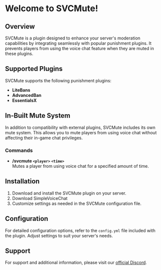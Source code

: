 # Welcome to SVCMute!

## Overview
SVCMute is a plugin designed to enhance your server's moderation capabilities by integrating seamlessly with popular punishment plugins. It prevents players from using the voice chat feature when they are muted in these plugins.

## Supported Plugins
SVCMute supports the following punishment plugins:
- **LiteBans**
- **AdvancedBan**
- **EssentialsX**

## In-Built Mute System
In addition to compatibility with external plugins, SVCMute includes its own mute system. This allows you to mute players from using voice chat without affecting their in-game chat privileges.

### Commands
- **/svcmute `<player>` `<time>`**  
  Mutes a player from using voice chat for a specified amount of time.

## Installation
1. Download and install the SVCMute plugin on your server.
2. Download SimpleVoiceChat
3. Customize settings as needed in the SVCMute configuration file.

## Configuration
For detailed configuration options, refer to the `config.yml` file included with the plugin. Adjust settings to suit your server's needs.

## Support
For support and additional information, please visit our [official Discord](https://discord.gg/ZDG5Hwx46D).

